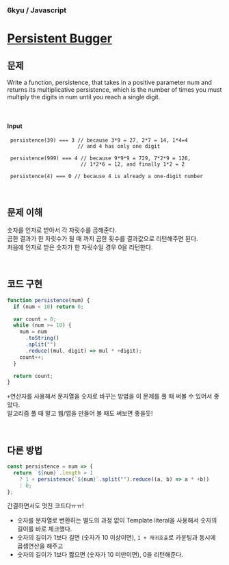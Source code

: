 ### 6kyu / Javascript

# [Persistent Bugger](https://www.codewars.com/kata/persistent-bugger/javascript)

## 문제

Write a function, persistence, that takes in a positive parameter num and returns its multiplicative persistence, which is the number of times you must multiply the digits in num until you reach a single digit.

<br />

#### Input

```
 persistence(39) === 3 // because 3*9 = 27, 2*7 = 14, 1*4=4
                       // and 4 has only one digit

 persistence(999) === 4 // because 9*9*9 = 729, 7*2*9 = 126,
                        // 1*2*6 = 12, and finally 1*2 = 2

 persistence(4) === 0 // because 4 is already a one-digit number
```

<br />

## 문제 이해

숫자를 인자로 받아서 각 자릿수를 곱해준다.  
곱한 결과가 한 자릿수가 될 때 까지 곱한 횟수를 결과값으로 리턴해주면 된다.  
처음에 인자로 받은 숫자가 한 자릿수일 경우 0을 리턴한다.

<br />

## 코드 구현

```javascript
function persistence(num) {
  if (num < 10) return 0;

  var count = 0;
  while (num >= 10) {
    num = num
      .toString()
      .split("")
      .reduce((mul, digit) => mul * +digit);
    count++;
  }

  return count;
}
```

`+`연산자를 사용해서 문자열을 숫자로 바꾸는 방법을 이 문제를 풀 때 써볼 수 있어서 좋았다.  
알고리즘 풀 때 말고 웹/앱을 만들어 볼 때도 써보면 좋을듯!

<br />

## 다른 방법

```javascript
const persistence = num => {
  return `${num}`.length > 1
    ? 1 + persistence(`${num}`.split("").reduce((a, b) => a * +b))
    : 0;
};
```

간결하면서도 멋진 코드다ㅠㅠ!

- 숫자를 문자열로 변환하는 별도의 과정 없이 Template literal을 사용해서 숫자의 길이를 바로 체크했다.
- 숫자의 길이가 1보다 길면 (숫자가 10 이상이면), `1 + 재귀호출`로 카운팅과 동시에 곱셈연산을 해주고
- 숫자의 길이가 1보다 짧으면 (숫자가 10 미만이면), 0을 리턴해준다.
